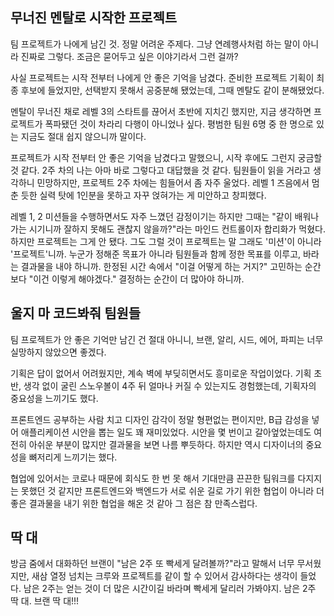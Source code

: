 ## 무너진 멘탈로 시작한 프로젝트

팀 프로젝트가 나에게 남긴 것. 정말 어려운 주제다. 그냥 연례행사처럼 하는 말이 아니라 진짜로 그렇다. 조금은 묻어두고 싶은 이야기라서 그런 걸까?

사실 프로젝트는 시작 전부터 나에게 안 좋은 기억을 남겼다. 준비한 프로젝트 기획이 최종 후보에 들었지만, 선택받지 못해서 공중분해 됐었는데, 그때 멘탈도 같이 분해됐었다.

멘탈이 무너진 채로 레벨 3의 스타트를 끊어서 초반에 지치긴 했지만, 지금 생각하면 프로젝트가 폭파됐던 것이 차라리 다행이 아니었나 싶다. 평범한 팀원 6명 중 한 명으로 있는 지금도 절대 쉽지 않으니까 말이다.

프로젝트가 시작 전부터 안 좋은 기억을 남겼다고 말했으니, 시작 후에도 그런지 궁금할 것 같다. 2주 차의 나는 아마 바로 그렇다고 대답했을 것 같다. 팀원들이 읽을 거라고 생각하니 민망하지만, 프로젝트 2주 차에는 힘들어서 좀 자주 울었다. 레벨 1 즈음에서 멈춘 듯한 실력 탓에 1인분을 못하고 자꾸 얹혀가는 게 미안하고 창피했다.

레벨 1, 2 미션들을 수행하면서도 자주 느꼈던 감정이기는 하지만 그때는 "같이 배워나가는 시기니까 잘하지 못해도 괜찮지 않을까?"라는 마인드 컨트롤이자 합리화가 먹혔다. 하지만 프로젝트는 그게 안 됐다. 그도 그럴 것이 프로젝트는 말 그래도 '미션'이 아니라 '프로젝트'니까. 누군가 정해준 목표가 아니라 팀원들과 함께 정한 목표를 이루고, 바라는 결과물을 내야 하니까. 한정된 시간 속에서 "이걸 어떻게 하는 거지?" 고민하는 순간보다 "이건 이렇게 해야겠다." 결정하는 순간이 더 많아야 하니까.

## 울지 마 코드봐줘 팀원들

팀 프로젝트가 안 좋은 기억만 남긴 건 절대 아니니, 브랜, 알리, 시드, 에어, 파피는 너무 실망하지 않았으면 좋겠다.

기획은 답이 없어서 어려웠지만, 계속 벽에 부딪히면서도 흥미로운 작업이었다. 기획 초반, 생각 없이 굴린 스노우볼이 4주 뒤 얼마나 커질 수 있는지도 경험했는데, 기획자의 중요성을 느끼기도 했다.

프론트엔드 공부하는 사람 치고 디자인 감각이 정말 형편없는 편이지만, B급 감성을 넣어 애플리케이션 시안을 뽑는 일도 꽤 재미있었다. 시안을 몇 번이고 갈아엎었는데도 여전히 아쉬운 부분이 많지만 결과물을 보면 나름 뿌듯하다. 하지만 역시 디자이너의 중요성을 뼈저리게 느끼기는 했다.

협업에 있어서는 코로나 때문에 회식도 한 번 못 해서 기대만큼 끈끈한 팀워크를 다지지는 못했던 것 같지만 프론트엔드와 백엔드가 서로 쉬운 길로 가기 위한 협업이 아니라 더 좋은 결과물을 내기 위한 협업을 해온 것 같아 그 점은 참 만족스럽다.

## 딱 대

방금 줌에서 대화하던 브랜이 "남은 2주 또 빡세게 달려볼까?"라고 말해서 너무 무서웠지만, 새삼 열정 넘치는 크루와 프로젝트를 같이 할 수 있어서 감사하다는 생각이 들었다. 남은 2주는 얻는 것이 더 많은 시간이길 바라며 빡세게 달리러 가봐야지. 남은 2주 딱 대. 브랜 딱 대!!!
